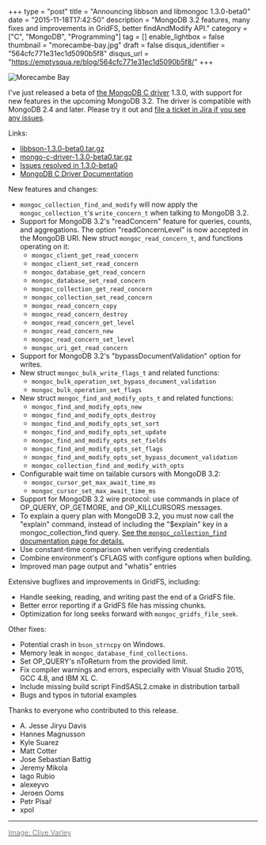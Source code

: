 +++
type = "post"
title = "Announcing libbson and libmongoc 1.3.0-beta0"
date = "2015-11-18T17:42:50"
description = "MongoDB 3.2 features, many fixes and improvements in GridFS, better findAndModify API."
category = ["C", "MongoDB", "Programming"]
tag = []
enable_lightbox = false
thumbnail = "morecambe-bay.jpg"
draft = false
disqus_identifier = "564cfc771e31ec1d5090b5f8"
disqus_url = "https://emptysqua.re/blog/564cfc771e31ec1d5090b5f8/"
+++

<p><img style="display:block; margin-left:auto; margin-right:auto;" src="morecambe-bay.jpg" alt="Morecambe Bay" title="Morecambe Bay" /></p>
<p>I've just released a beta of <a href="http://mongoc.org">the MongoDB C driver</a> 1.3.0, with support for new features in
the upcoming MongoDB 3.2. The driver is compatible with MongoDB 2.4 and later. Please try it out and <a href="https://jira.mongodb.org/browse/CDRIVER">file a ticket in Jira if you see any issues</a>.</p>
<p>Links:</p>
<ul>
<li><a href="https://github.com/mongodb/libbson/releases/download/1.3.0-beta0/libbson-1.3.0-beta0.tar.gz">libbson-1.3.0-beta0.tar.gz</a></li>
<li><a href="https://github.com/mongodb/mongo-c-driver/releases/download/1.3.0-beta0/mongo-c-driver-1.3.0-beta0.tar.gz">mongo-c-driver-1.3.0-beta0.tar.gz</a></li>
<li><a href="https://jira.mongodb.org/issues/?jql=fixVersion%20%3D%201.3.0-beta0%20AND%20project%20%3D%20CDRIVER">Issues resolved in 1.3.0-beta0</a></li>
<li><a href="http://mongoc.org/libmongoc/current/">MongoDB C Driver Documentation</a></li>
</ul>
<p>New features and changes:</p>
<ul>
<li><code>mongoc_collection_find_and_modify</code> will now apply the <code>mongoc_collection_t</code>'s
   <code>write_concern_t</code> when talking to MongoDB 3.2.</li>
<li>Support for MongoDB 3.2's "readConcern" feature for queries, counts, and
   aggregations. The option "readConcernLevel" is now accepted in the MongoDB
   URI. New struct <code>mongoc_read_concern_t</code>, and functions operating on it:<ul>
<li><code>mongoc_client_get_read_concern</code></li>
<li><code>mongoc_client_set_read_concern</code></li>
<li><code>mongoc_database_get_read_concern</code></li>
<li><code>mongoc_database_set_read_concern</code></li>
<li><code>mongoc_collection_get_read_concern</code></li>
<li><code>mongoc_collection_set_read_concern</code></li>
<li><code>mongoc_read_concern_copy</code></li>
<li><code>mongoc_read_concern_destroy</code></li>
<li><code>mongoc_read_concern_get_level</code></li>
<li><code>mongoc_read_concern_new</code></li>
<li><code>mongoc_read_concern_set_level</code></li>
<li><code>mongoc_uri_get_read_concern</code></li>
</ul>
</li>
<li>Support for MongoDB 3.2's "bypassDocumentValidation" option for writes.</li>
<li>New struct <code>mongoc_bulk_write_flags_t</code> and related functions:<ul>
<li><code>mongoc_bulk_operation_set_bypass_document_validation</code></li>
<li><code>mongoc_bulk_operation_set_flags</code></li>
</ul>
</li>
<li>New struct <code>mongoc_find_and_modify_opts_t</code> and related functions:<ul>
<li><code>mongoc_find_and_modify_opts_new</code></li>
<li><code>mongoc_find_and_modify_opts_destroy</code></li>
<li><code>mongoc_find_and_modify_opts_set_sort</code></li>
<li><code>mongoc_find_and_modify_opts_set_update</code></li>
<li><code>mongoc_find_and_modify_opts_set_fields</code></li>
<li><code>mongoc_find_and_modify_opts_set_flags</code></li>
<li><code>mongoc_find_and_modify_opts_set_bypass_document_validation</code></li>
<li><code>mongoc_collection_find_and_modify_with_opts</code></li>
</ul>
</li>
<li>Configurable wait time on tailable cursors with MongoDB 3.2:<ul>
<li><code>mongoc_cursor_get_max_await_time_ms</code></li>
<li><code>mongoc_cursor_set_max_await_time_ms</code></li>
</ul>
</li>
<li>Support for MongoDB 3.2 wire protocol: use commands in place of OP_QUERY,
   OP_GETMORE, and OP_KILLCURSORS messages.</li>
<li>To explain a query plan with MongoDB 3.2, you must now call the "explain"
   command, instead of including the "$explain" key in a mongoc_collection_find
   query. <a href="http://mongoc.org/libmongoc/current/mongoc_collection_find.html#explain-command">See the <code>mongoc_collection_find</code> documentation page for details.</a></li>
<li>Use constant-time comparison when verifying credentials</li>
<li>Combine environment's CFLAGS with configure options when building.</li>
<li>Improved man page output and "whatis" entries</li>
</ul>
<p>Extensive bugfixes and improvements in GridFS, including:</p>
<ul>
<li>Handle seeking, reading, and writing past the end of a GridFS file.</li>
<li>Better error reporting if a GridFS file has missing chunks.</li>
<li>Optimization for long seeks forward with <code>mongoc_gridfs_file_seek</code>.</li>
</ul>
<p>Other fixes:</p>
<ul>
<li>Potential crash in <code>bson_strncpy</code> on Windows.</li>
<li>Memory leak in <code>mongoc_database_find_collections</code>.</li>
<li>Set OP_QUERY's nToReturn from the provided limit.</li>
<li>Fix compiler warnings and errors, especially with Visual Studio 2015,
   GCC 4.8, and IBM XL C.</li>
<li>Include missing build script FindSASL2.cmake in distribution tarball</li>
<li>Bugs and typos in tutorial examples</li>
</ul>
<p>Thanks to everyone who contributed to this release.</p>
<ul>
<li>A. Jesse Jiryu Davis</li>
<li>Hannes Magnusson</li>
<li>Kyle Suarez</li>
<li>Matt Cotter</li>
<li>Jose Sebastian Battig</li>
<li>Jeremy Mikola</li>
<li>Iago Rubio</li>
<li>alexeyvo</li>
<li>Jeroen Ooms</li>
<li>Petr P&iacute;sa&#345;</li>
<li>xpol</li>
</ul>
<hr />
<p><a href="https://www.flickr.com/photos/100732098@N06/18166358058"><span style="color:gray">Image: Clive Varley</span></a></p>
